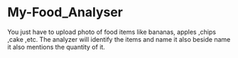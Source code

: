 # My-Food_Analyser
You just have to upload photo of food items like bananas, apples ,chips ,cake ,etc. The analyzer will identify the items and name it also beside name it also mentions the quantity of it. 
